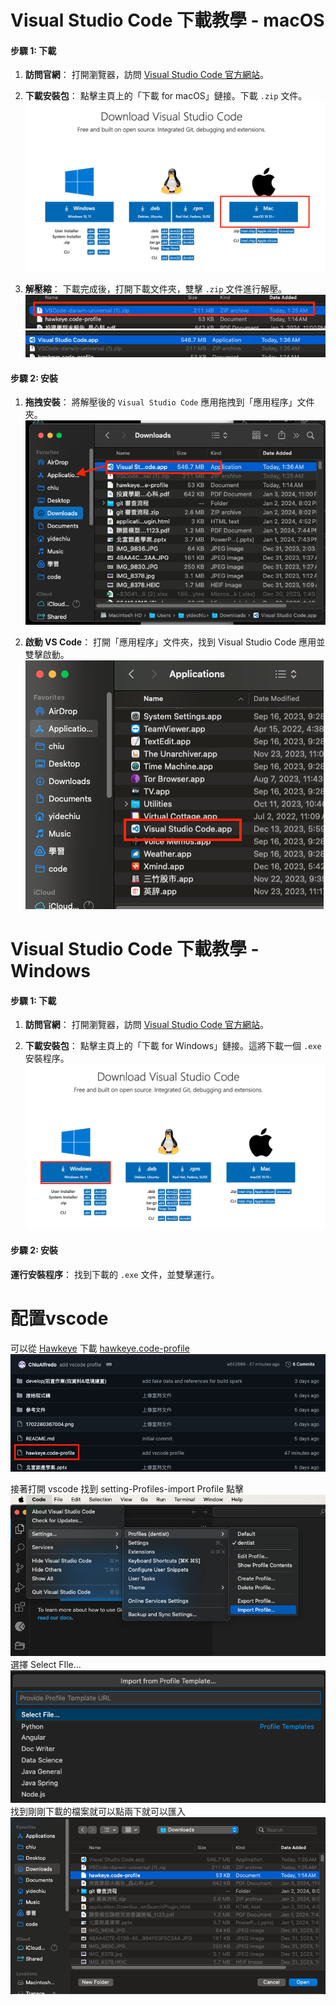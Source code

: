 # Visual Studio Code 下載教學 - macOS

#### 步驟 1: 下載

1. **訪問官網**： 打開瀏覽器，訪問 [Visual Studio Code 官方網站](https://code.visualstudio.com/Download)。
    
2. **下載安裝包**： 點擊主頁上的「下載 for macOS」鏈接。下載 `.zip` 文件。
    ![下載 for macOS](picture/Pasted%20image%2020240105012524.png)

3. **解壓縮**： 下載完成後，打開下載文件夾，雙擊 `.zip` 文件進行解壓。
    ![解壓縮](picture/Pasted%20image%2020240105013436.png)
    ![解壓後](picture/Pasted%20image%2020240105013640.png)

#### 步驟 2: 安裝

1. **拖拽安裝**： 將解壓後的 `Visual Studio Code` 應用拖拽到「應用程序」文件夾。
    ![拖拽安裝](picture/Pasted%20image%2020240105014851.png)

2. **啟動 VS Code**： 打開「應用程序」文件夾，找到 Visual Studio Code 應用並雙擊啟動。
    ![啟動 VS Code](picture/Pasted%20image%2020240105014945.png)

# Visual Studio Code 下載教學 - Windows

#### 步驟 1: 下載

1. **訪問官網**： 打開瀏覽器，訪問 [Visual Studio Code 官方網站](https://code.visualstudio.com/Download)。
    
2. **下載安裝包**： 點擊主頁上的「下載 for Windows」鏈接。這將下載一個 `.exe` 安裝程序。
    ![下載 for Windows](picture/Pasted%20image%2020240105015825.png)
    

#### 步驟 2: 安裝

**運行安裝程序**： 找到下載的 `.exe` 文件，並雙擊運行。

# 配置vscode

可以從 [Hawkeye](https://github.com/NTUST-FAILab/Hawkeye) 下載 [hawkeye.code-profile](https://github.com/NTUST-FAILab/Hawkeye/blob/main/hawkeye.code-profile)
    ![下載配置文件](picture/Pasted%20image%2020240105020331.png)

接著打開 vscode 找到 setting-Profiles-import Profile 點擊
    ![導入配置文件](picture/Pasted%20image%2020240105020510.png)
選擇 Select FIle...
    ![選擇文件](picture/Pasted%20image%2020240105020606.png)
找到剛剛下載的檔案就可以點兩下就可以匯入
    ![匯入配置文件](picture/Pasted%20image%2020240105020648.png)
